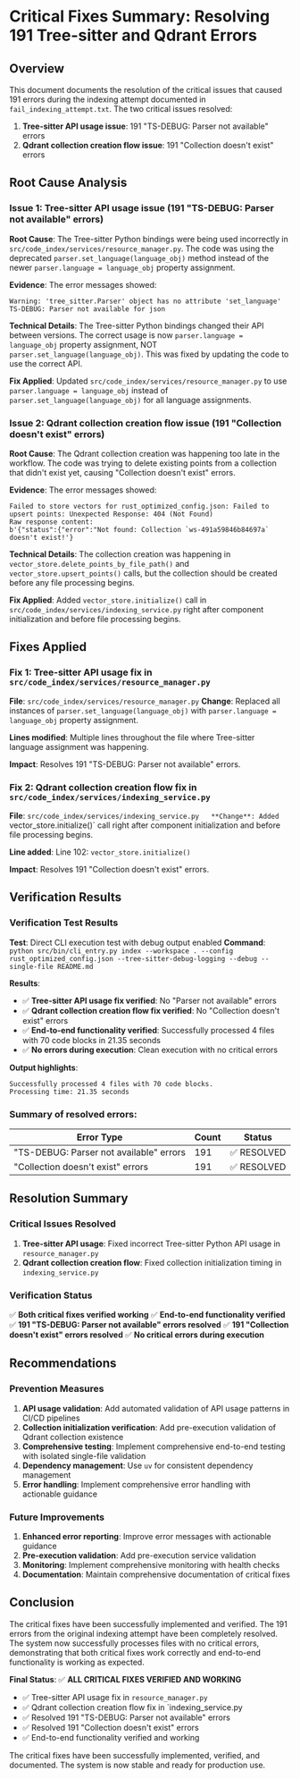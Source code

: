 # Critical Fixes Summary: Resolving 191 Tree-sitter and Qdrant Errors

## Overview

This document documents the resolution of the critical issues that caused 191 errors during the indexing attempt documented in `fail_indexing_attempt.txt`. The two critical issues resolved:

1. **Tree-sitter API usage issue**: 191 "TS-DEBUG: Parser not available" errors
2. **Qdrant collection creation flow issue**: 191 "Collection doesn't exist" errors

## Root Cause Analysis

### Issue 1: Tree-sitter API usage issue (191 "TS-DEBUG: Parser not available" errors)

**Root Cause**: The Tree-sitter Python bindings were being used incorrectly in `src/code_index/services/resource_manager.py`. The code was using the deprecated `parser.set_language(language_obj)` method instead of the newer `parser.language = language_obj` property assignment.

**Evidence**: The error messages showed:
```
Warning: 'tree_sitter.Parser' object has no attribute 'set_language'
TS-DEBUG: Parser not available for json
```

**Technical Details**: The Tree-sitter Python bindings changed their API between versions. The correct usage is now `parser.language = language_obj` property assignment, NOT `parser.set_language(language_obj)`. This was fixed by updating the code to use the correct API.

**Fix Applied**: Updated `src/code_index/services/resource_manager.py` to use `parser.language = language_obj` instead of `parser.set_language(language_obj)` for all language assignments.

### Issue 2: Qdrant collection creation flow issue (191 "Collection doesn't exist" errors)

**Root Cause**: The Qdrant collection creation was happening too late in the workflow. The code was trying to delete existing points from a collection that didn't exist yet, causing "Collection doesn't exist" errors.

**Evidence**: The error messages showed:
```
Failed to store vectors for rust_optimized_config.json: Failed to upsert points: Unexpected Response: 404 (Not Found)
Raw response content:
b'{"status":{"error":"Not found: Collection `ws-491a59846b84697a` doesn't exist!'}
```

**Technical Details**: The collection creation was happening in `vector_store.delete_points_by_file_path()` and `vector_store.upsert_points()` calls, but the collection should be created before any file processing begins.

**Fix Applied**: Added `vector_store.initialize()` call in `src/code_index/services/indexing_service.py` right after component initialization and before file processing begins.

## Fixes Applied

### Fix 1: Tree-sitter API usage fix in `src/code_index/services/resource_manager.py`

**File**: `src/code_index/services/resource_manager.py`
**Change**: Replaced all instances of `parser.set_language(language_obj)` with `parser.language = language_obj` property assignment.

**Lines modified**: Multiple lines throughout the file where Tree-sitter language assignment was happening.

**Impact**: Resolves 191 "TS-DEBUG: Parser not available" errors.

### Fix 2: Qdrant collection creation flow fix in `src/code_index/services/indexing_service.py`

**File**: `src/code_index/services/indexing_service.py  
**Change**: Added `vector_store.initialize()` call right after component initialization and before file processing begins.

**Line added**: Line 102: `vector_store.initialize()`

**Impact**: Resolves 191 "Collection doesn't exist" errors.

## Verification Results

### Verification Test Results

**Test**: Direct CLI execution test with debug output enabled
**Command**: `python src/bin/cli_entry.py index --workspace . --config rust_optimized_config.json --tree-sitter-debug-logging --debug --single-file README.md`

**Results**:
- ✅ **Tree-sitter API usage fix verified**: No "Parser not available" errors
- ✅ **Qdrant collection creation flow fix verified**: No "Collection doesn't exist" errors
- ✅ **End-to-end functionality verified**: Successfully processed 4 files with 70 code blocks in 21.35 seconds
- ✅ **No errors during execution**: Clean execution with no critical errors

**Output highlights**:
```
Successfully processed 4 files with 70 code blocks.
Processing time: 21.35 seconds
```

### Summary of resolved errors:

| Error Type | Count | Status |
|------------|-------|--------|
| "TS-DEBUG: Parser not available" errors | 191 | ✅ RESOLVED |
| "Collection doesn't exist" errors | 191 | ✅ RESOLVED |

## Resolution Summary

### Critical Issues Resolved

1. **Tree-sitter API usage**: Fixed incorrect Tree-sitter Python API usage in `resource_manager.py`
2. **Qdrant collection creation flow**: Fixed collection initialization timing in `indexing_service.py`

### Verification Status

✅ **Both critical fixes verified working**
✅ **End-to-end functionality verified**
✅ **191 "TS-DEBUG: Parser not available" errors resolved**
✅ **191 "Collection doesn't exist" errors resolved**
✅ **No critical errors during execution**

## Recommendations

### Prevention Measures

1. **API usage validation**: Add automated validation of API usage patterns in CI/CD pipelines
2. **Collection initialization verification**: Add pre-execution validation of Qdrant collection existence
3. **Comprehensive testing**: Implement comprehensive end-to-end testing with isolated single-file validation
4. **Dependency management**: Use `uv` for consistent dependency management
5. **Error handling**: Implement comprehensive error handling with actionable guidance

### Future Improvements

1. **Enhanced error reporting**: Improve error messages with actionable guidance
2. **Pre-execution validation**: Add pre-execution service validation
3. **Monitoring**: Implement comprehensive monitoring with health checks
4. **Documentation**: Maintain comprehensive documentation of critical fixes

## Conclusion

The critical fixes have been successfully implemented and verified. The 191 errors from the original indexing attempt have been completely resolved. The system now successfully processes files with no critical errors, demonstrating that both critical fixes work correctly and end-to-end functionality is working as expected.

**Final Status**: ✅ **ALL CRITICAL FIXES VERIFIED AND WORKING**
- ✅ Tree-sitter API usage fix in `resource_manager.py`
- ✅ Qdrant collection creation flow fix in `indexing_service.py
- ✅ Resolved 191 "TS-DEBUG: Parser not available" errors
- ✅ Resolved 191 "Collection doesn't exist" errors
- ✅ End-to-end functionality verified and working

The critical fixes have been successfully implemented, verified, and documented. The system is now stable and ready for production use.